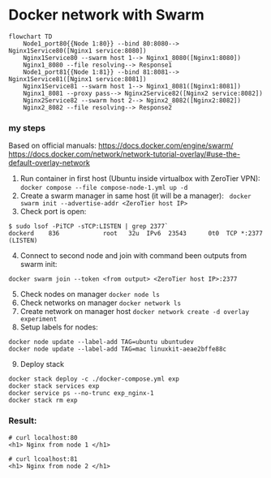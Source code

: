 # Docker network with Swarm

```mermaid
flowchart TD
    Node1_port80{{Node 1:80}} --bind 80:8080--> Nginx1Service80([Nginx1 service:8080])
    Nginx1Service80 --swarm host 1--> Nginx1_8080([Nginx1:8080])
    Nginx1_8080 --file resolving--> Response1
    Node1_port81{{Node 1:81}} --bind 81:8081--> Nginx1Service81([Nginx1 service:8081])
    Nginx1Service81 --swarm host 1--> Nginx1_8081([Nginx1:8081])
    Nginx1_8081 --proxy pass--> Nginx2Service82([Nginx2 service:8082])
    Nginx2Service82 --swarm host 2--> Nginx2_8082([Nginx2:8082])
    Nginx2_8082 --file resolving--> Response2
```

### my steps
Based on official manuals: 
https://docs.docker.com/engine/swarm/
https://docs.docker.com/network/network-tutorial-overlay/#use-the-default-overlay-network

1. Run container in first host (Ubuntu inside virtualbox with ZeroTier VPN): `docker compose --file compose-node-1.yml up -d`
2. Create a swarm manager in same host (it will be a manager): ` docker swarm init --advertise-addr <ZeroTier host IP>`
3. Check port is open:
``` 
$ sudo lsof -PiTCP -sTCP:LISTEN | grep 2377`
dockerd    836            root   32u  IPv6  23543      0t0  TCP *:2377 (LISTEN)
```
4. Connect to second node and join with command been outputs from swarm init:
```
docker swarm join --token <from output> <ZeroTier host IP>:2377
```
5. Check nodes on manager `docker node ls`
6. Check networks on manager `docker network ls`
7. Create network on manager host `docker network create -d overlay experiment`
8. Setup labels for nodes:
``` 
docker node update --label-add TAG=ubuntu ubuntudev
docker node update --label-add TAG=mac linuxkit-aeae2bffe88c
```
9. Deploy stack
```
docker stack deploy -c ./docker-compose.yml exp
docker stack services exp
docker service ps --no-trunc exp_nginx-1
docker stack rm exp
```

### Result:
```
# curl localhost:80
<h1> Nginx from node 1 </h1>

# curl lcoalhost:81
<h1> Nginx from node 2 </h1>
```